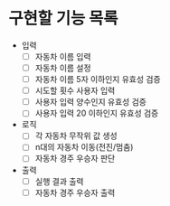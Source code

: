 # 구현할 기능 목록

- 입력
  - [ ] 자동차 이름 입력
  - [ ] 자동차 이름 설정
  - [ ] 자동차 이름 5자 이하인지 유효성 검증
  - [ ] 시도할 횟수 사용자 입력
  - [ ] 사용자 입력 양수인지 유효성 검증
  - [ ] 사용자 입력 20 이하인지 유효성 검증
- 로직
  - [ ] 각 자동차 무작위 값 생성
  - [ ] n대의 자동차 이동(전진/멈춤)
  - [ ] 자동차 경주 우승자 판단
- 출력
  - [ ] 실행 결과 출력
  - [ ] 자동차 경주 우승자 출력
